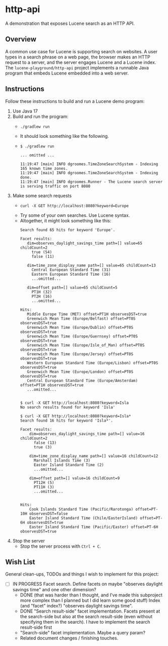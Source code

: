 # http-api

A demonstration that exposes Lucene search as an HTTP API.


## Overview

A common use case for Lucene is supporting search on websites. A user types in a search phrase on a web page, the browser
makes an HTTP request to a server, and the server engages Lucene and a Lucene index. The `lucene-playground/http-api`
project implements a runnable Java program that embeds Lucene embedded into a web server.  


## Instructions

Follow these instructions to build and run a Lucene demo program:

1. Use Java 17
2. Build and run the program:
   * ```shell
     ./gradlew run
     ```
   * It should look something like the following.
   * ```text
     $ ./gradlew run
     
     ... omitted ...
     
     11:19:47 [main] INFO dgroomes.TimeZoneSearchSystem - Indexing 165 known time zones.
     11:19:47 [main] INFO dgroomes.TimeZoneSearchSystem - Indexing done.
     11:19:47 [main] INFO dgroomes.Runner - The Lucene search server is serving traffic on port 8080
     ```
3. Make some search requests
   * ```shell
     curl -X GET http://localhost:8080?keyword=Europe
     ```
   * Try some of your own searches. Use Lucene syntax.
   * Altogether, it might look something like this:
     ```text
     Search found 65 hits for keyword 'Europe'.
     
     Facet results:
     	dim=observes_daylight_savings_time path=[] value=65 childCount=2
     	  true (54)
     	  false (11)
     
     	dim=time_zone_display_name path=[] value=65 childCount=13
     	  Central European Standard Time (31)
     	  Eastern European Standard Time (16)
     	  ...omitted...
     
     	dim=offset path=[] value=65 childCount=5
     	  PT1H (32)
     	  PT2H (16)
     	  ...omitted...
     
     Hits:
     	Middle Europe Time (MET) offset=PT1H observesDST=true
     	Greenwich Mean Time (Europe/Belfast) offset=PT0S observesDST=true
     	Greenwich Mean Time (Europe/Dublin) offset=PT0S observesDST=true
     	Greenwich Mean Time (Europe/Guernsey) offset=PT0S observesDST=true
     	Greenwich Mean Time (Europe/Isle_of_Man) offset=PT0S observesDST=true
     	Greenwich Mean Time (Europe/Jersey) offset=PT0S observesDST=true
     	Western European Standard Time (Europe/Lisbon) offset=PT0S observesDST=true
     	Greenwich Mean Time (Europe/London) offset=PT0S observesDST=true
     	Central European Standard Time (Europe/Amsterdam) offset=PT1H observesDST=true
     	...omitted...
     
     
     $ curl -X GET http://localhost:8080?keyword=Isla
     No search results found for keyword 'Isla'
     
     $ curl -X GET http://localhost:8080?keyword=Isla*
     Search found 16 hits for keyword 'Isla*'.
     
     Facet results:
         dim=observes_daylight_savings_time path=[] value=16 childCount=2
           false (13)
           true (3)
     
         dim=time_zone_display_name path=[] value=16 childCount=12
           Marshall Islands Time (3)
           Easter Island Standard Time (2)
           ...omitted...
     
         dim=offset path=[] value=16 childCount=9
           PT12H (5)
           PT11H (3)
           ...omitted...
     
     
     Hits:
         Cook Islands Standard Time (Pacific/Rarotonga) offset=PT-10H observesDST=false
         Easter Island Standard Time (Chile/EasterIsland) offset=PT-6H observesDST=true
         Easter Island Standard Time (Pacific/Easter) offset=PT-6H observesDST=true
     ```
4. Stop the server
   * Stop the server process with `Ctrl + C`.


## Wish List

General clean-ups, TODOs and things I wish to implement for this project:

* [ ] IN PROGRESS Facet search. Define facets on maybe "observes daylight savings time" and one other dimension?
   * DONE (that was harder than I thought, and I've made this subproject more complex than I planned but I did learn
     some good stuff) Index (and "facet" index?) "observes daylight savings time".
   * DONE "Search result-side" facet implementation. Facets present at the search-side but also at the search result-side (even
     without specifying them in the search). I have to implement the search result-side first
   * "Search-side" facet implementation. Maybe a query param?
   * Related document changes / finishing touches.
